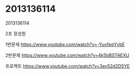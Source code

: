 # 2013136114
2013136114


2조
정성원

1번문제
https://www.youtube.com/watch?v=-YuxfeqYvbE

2번문제
https://www.youtube.com/watch?v=4k5bBSTAEXU

프로젝트
https://www.youtube.com/watch?v=3ev52d2D5YE
